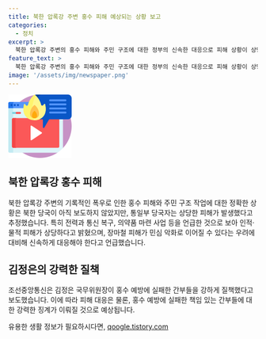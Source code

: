 ```yaml
---
title: 북한 압록강 주변 홍수 피해 예상되는 상황 보고
categories:
  - 정치
excerpt: >
  북한 압록강 주변의 홍수 피해와 주민 구조에 대한 정부의 신속한 대응으로 피해 상황이 상당히 심각한 것으로 추정된다. 통일부 당국자는 북측의 상세한 피해 상황을 아직 보도하지 않았지만, 전력, 통신 복구, 의약품 공급 등의 언급을 고려하여 이같이 판단된다고 밝혔다. 또한, 장마철 피해가 민심을 악화시킬 수 있다는 판단에 따라 신속히 대응하고 피해 상황을 책임 전가하지 않고 대처한 모습도 평가받고 있다. 김정은 국무위원장이 간부들을 강하게 질책한 사실도 보도되었다.
feature_text: >
  북한 압록강 주변의 홍수 피해와 주민 구조에 대한 정부의 신속한 대응으로 피해 상황이 상당히 심각한 것으로 추정된다. 통일부 당국자는 북측의 상세한 피해 상황을 아직 보도하지 않았지만, 전력, 통신 복구, 의약품 공급 등의 언급을 고려하여 이같이 판단된다고 밝혔다. 또한, 장마철 피해가 민심을 악화시킬 수 있다는 판단에 따라 신속히 대응하고 피해 상황을 책임 전가하지 않고 대처한 모습도 평가받고 있다. 김정은 국무위원장이 간부들을 강하게 질책한 사실도 보도되었다.
image: '/assets/img/newspaper.png'
---
```


<p><img src="/assets/img/news.png" alt="rentncar 속보" /></p>

<h2 data-ke-size="size26">북한 압록강 홍수 피해</h2>

<p data-ke-size="size16">북한 압록강 주변의 기록적인 폭우로 인한 홍수 피해와 주민 구조 작업에 대한 정확한 상황은 북한 당국이 아직 보도하지 않았지만, 통일부 당국자는 상당한 피해가 발생했다고 추정했습니다. 특히 전력과 통신 복구, 의약품 마련 사업 등을 언급한 것으로 보아 인적·물적 피해가 상당하다고 밝혔으며, 장마철 피해가 민심 악화로 이어질 수 있다는 우려에 대비해 신속하게 대응해야 한다고 언급했습니다.</p>

<h2 data-ke-size="size26">김정은의 강력한 질책</h2>

<p data-ke-size="size16">조선중앙통신은 김정은 국무위원장이 홍수 예방에 실패한 간부들을 강하게 질책했다고 보도했습니다. 이에 따라 피해 대응은 물론, 홍수 예방에 실패한 책임 있는 간부들에 대한 강력한 징계가 이뤄질 것으로 예상됩니다.</p>
유용한 생활 정보가 필요하시다면, <a href="https://qoogle.tistory.com" rel="dofollow">qoogle.tistory.com</a>


